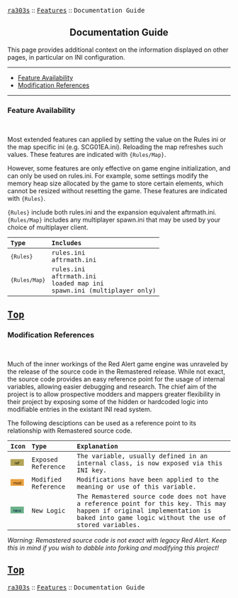 <a href="../README.md"><kbd>ra303s</kbd></a> :: <a href="./features.md"><kbd>Features</kbd></a> :: <kbd><kbd>Documentation Guide</kbd></kbd><br>
<h2 align="center">Documentation Guide</h2>

This page provides additional context on the information displayed on other pages, in particular on INI configuration.

-------

 - [Feature Availability](#feature-availability)
 - [Modification References](#modification-references) 

-------
### Feature Availability
<br>

Most extended features can applied by setting the value on the Rules ini or the map specific ini (e.g. SCG01EA.ini). Reloading the map refreshes such values. These features are indicated with `{Rules/Map}`.

However, some features are only effective on game engine initialization, and can only be used on rules.ini. For example, some settings modify the memory heap size allocated by the game to store certain elements, which cannot be resized without resetting the game. These features are indicated with `{Rules}`.

`{Rules}` include both rules.ini and the expansion equivalent aftrmath.ini. `{Rules/Map}` includes any multiplayer spawn.ini that may be used by your choice of multiplayer client.

<samp>

|Type         |Includes  
:-------------|:-------------------------------------
|`{Rules}`    |rules.ini<br>aftrmath.ini
|`{Rules/Map}`|rules.ini<br>aftrmath.ini<br>loaded map ini<br>spawn.ini (multiplayer only)
</samp>

<a href="#documentation-guide"><kbd>Top</kbd></a><br>
-------
### Modification References
<br>

Much of the inner workings of the Red Alert game engine was unraveled by the release of the source code in the Remastered release. While not exact, the source code provides an easy reference point for the usage of internal variables, allowing easier debugging and research. The chief aim of the project is to allow prospective modders and mappers greater flexibility in their project by exposing some of the hidden or hardcoded logic into modifiable entries in the existant INI read system.

The following desciptions can be used as a reference point to its relationship with Remastered source code.

<samp>

|Icon                         |Type               |Explanation  
:-----------------------------|:------------------|:-----------------------------------
|[![](./img/30x15/ref.png)](#)|Exposed Reference  | The variable, usually defined in an internal class, is now exposed via this INI key.
|[![](./img/30x15/mod.png)](#)|Modified Reference | Modifications have been applied to the meaning or use of this variable.
|[![](./img/30x15/new.png)](#)|New Logic          | The Remastered source code does not have a reference point for this key. This may happen if original implementation is baked into game logic without the use of stored variables.
</samp>

<i>Warning: Remastered source code is not exact with legacy Red Alert. Keep this in mind if you wish to dabble into forking and modifying this project!</i>

<a href="#documentation-guide"><kbd>Top</kbd></a><br>
-------
<a href="../README.md"><kbd>ra303s</kbd></a> :: <a href="./features.md"><kbd>Features</kbd></a> :: <kbd><kbd>Documentation Guide</kbd></kbd><br>
